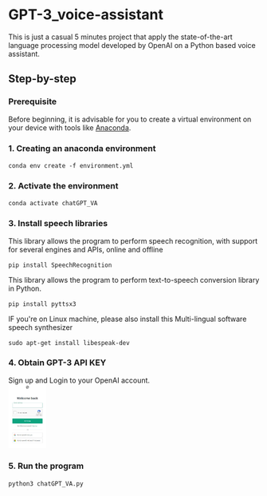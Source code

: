 # GPT-3_voice-assistant
This is just a casual 5 minutes project that apply the state-of-the-art language processing model developed by OpenAI on a Python based voice assistant.

## Step-by-step
### Prerequisite
Before beginning, it is advisable for you to create a virtual environment on your device with tools like [Anaconda](https://www.anaconda.com/).

### 1. Creating an anaconda environment
```
conda env create -f environment.yml
```

### 2. Activate the environment
```
conda activate chatGPT_VA
```

### 3. Install speech libraries
This library allows the program to perform speech recognition, with support for several engines and APIs, online and offline
```
pip install SpeechRecognition
```
This library allows the program to perform text-to-speech conversion library in Python.
```
pip install pyttsx3
```

IF you're on Linux machine, please also install this Multi-lingual software speech synthesizer
```
sudo apt-get install libespeak-dev
```
### 4. Obtain GPT-3 API KEY
Sign up and Login to your OpenAI account.
<br/>
<img src="https://github.com/wen-da-ng/GPT-3_voice-assistant/blob/main/.images/Login_page.jpg?raw=true" width=15% height=15%>
<br/>

### 5. Run the program
```
python3 chatGPT_VA.py
```
